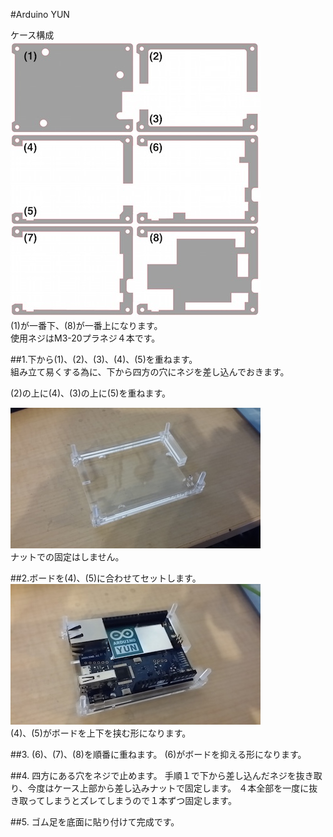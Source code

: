 #Arduino YUN

ケース構成<br>
![](/img/1100_case/manual/arduino_yun00.jpg)
<br>
(1)が一番下、(8)が一番上になります。<br>
使用ネジはM3-20プラネジ４本です。<br>

##1.下から(1)、(2)、(3)、(4)、(5)を重ねます。<br>
組み立て易くする為に、下から四方の穴にネジを差し込んでおきます。<br>

(2)の上に(4)、(3)の上に(5)を重ねます。

![](/img/1100_case/manual/arduino_yun_01.jpg)<br>
ナットでの固定はしません。

##2.ボードを(4)、(5)に合わせてセットします。
![](/img/1100_case/manual/arduino_yun_02.jpg)<br>
(4)、(5)がボードを上下を挟む形になります。

##3.  (6)、(7)、(8)を順番に重ねます。
(6)がボードを抑える形になります。

##4.  四方にある穴をネジで止めます。
手順１で下から差し込んだネジを抜き取り、今度はケース上部から差し込みナットで固定します。
４本全部を一度に抜き取ってしまうとズレてしまうので１本ずつ固定します。

##5.  ゴム足を底面に貼り付けて完成です。